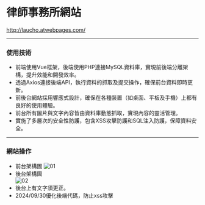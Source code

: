 # 律師事務所網站
http://laucho.atwebpages.com/
<hr>

### 使用技術
- 前端使用Vue框架，後端使用PHP連接MySQL資料庫，實現前後端分離架構，提升效能和開發效率。
- 透過Axios連接後端API，執行資料的抓取及提交操作，確保前台資料即時更新。
- 前後台網站採用響應式設計，確保在各種裝置（如桌面、平板及手機）上都有良好的使用體驗。
- 前台所有圖片與文字內容皆由資料庫動態抓取，實現內容的靈活管理。
-  實施了多層次的安全性防護，包含XSS攻擊防護和SQL注入防護，保障資料安全。
<hr>

### 網站操作
- 前台架構圖
![01](https://github.com/user-attachments/assets/227308f3-f69f-4dc3-b976-eb6609ae08ab)
- 後台架構圖  
![02](https://github.com/user-attachments/assets/adcec532-3892-4894-9a31-d6016e2eb55c)
- 後台上有文字須更正。
- 2024/09/30優化後端代碼，防止xss攻擊
